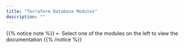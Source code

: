 ```yaml
---
title: "Terraform Database Modules"
description: ""
---
```


{{% notice note %}}
⇠ Select one of the modules on the left to view the documentation
{{% /notice %}}
